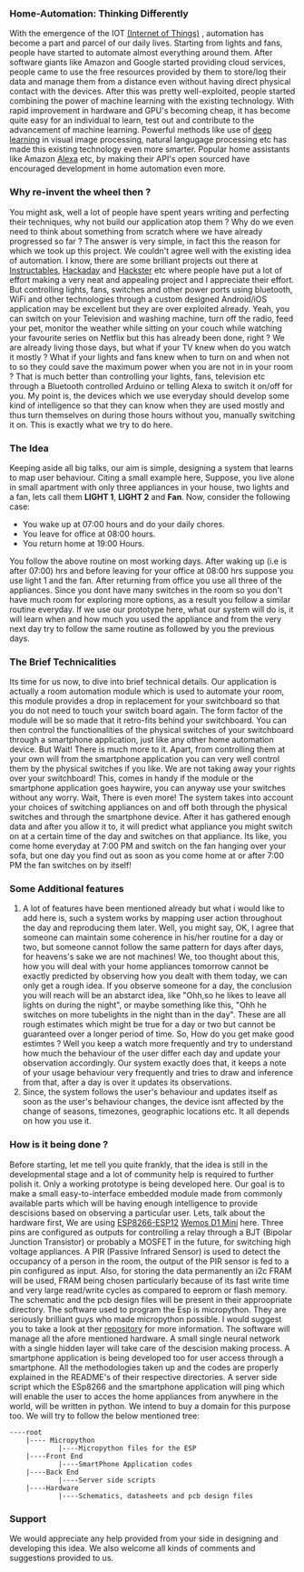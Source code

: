 ### Home-Automation: Thinking Differently
With the emergence of the IOT [(Internet of Things)](https://en.wikipedia.org/wiki/Internet_of_things) , automation has become a part and parcel of our daily lives. Starting from lights and fans, people have started to automate almost everything around them. After software giants like Amazon and Google started providing cloud services, people came to use the free resources provided by them to store/log their data and manage them from a distance even without having direct physical contact with the devices.
After this was pretty well-exploited, people started combining the power of machine learning with the existing technology. With rapid improvement in hardware and GPU's becoming cheap, it has become quite easy for an individual to learn, test out and contribute to the advancement of machine learning. Powerful methods like use of [deep learning](https://en.wikipedia.org/wiki/Deep_learning) in visual image processing, natural langugage processing etc has made this existing technology even more smarter. Popular home assistants like Amazon [Alexa](https://developer.amazon.com/alexa) etc, by making their API's open sourced have encouraged development in home automation even more.
### Why re-invent the wheel then ?
You might ask, well a lot of people have spent years writing and perfecting their techniques, why not build our application atop them ? Why do we even need to think about something from scratch where we have already progressed so far ? The answer is very simple, in fact this the reason for which we took up this project. We couldn't agree well with the existing idea of automation. I know, there are some brilliant projects out there at [Instructables](https://www.instructables.com/), [Hackaday](https://hackaday.com/) and [Hackster](https://www.hackster.io/) etc where people have put a lot of effort making a very neat and appealing project and I appreciate their effort. But controlling lights, fans, switches and other power ports using bluetooth, WiFi and other technologies through a custom designed Android/iOS application may be excellent but they are over exploited already. Yeah, you can switch on your Television and washing machine, turn off the radio, feed your pet, monitor the weather while sitting on your couch while watching your favourite series on Netflix but this has already been done, right ? We are already living those days, but what if your TV knew when do you watch it mostly ? What if your lights and fans knew when to turn on and when not to so they could save the maximum power when you are not in in your room ? That is much better than controlling your lights, fans, television etc through a Bluetooth controlled Arduino or telling Alexa to switch it on/off for you. My point is, the devices which we use everyday should develop some kind of intelligence so that they can know when they are used mostly and thus turn themselves on during those hours without you, manually switching it on. This is exactly what we try to do here.
### The Idea
Keeping aside all big talks, our aim is simple, designing a system that learns to map user behaviour. Citing a small example here, Suppose, you live alone in small apartment with only three appliances in your house, two lights and a fan, lets call them **LIGHT 1**, **LIGHT 2** and **Fan**. Now, consider the following case:
* You wake up at 07:00 hours and do your daily chores.
* You leave for office at 08:00 hours.
* You return home at 19:00 Hours.

You follow the above routine on most working days. After waking up (i.e is after 07:00) hrs and before leaving for your office at 08:00 hrs suppose you use light 1 and the fan. After returning from office you use all three of the appliances. Since you dont have many switches in the room so you don't have much room for exploring more options, as a result you follow a similar routine everyday.
If we use our prototype here, what our system will do is, it will learn when and how much you used the appliance and from the very next day try to follow the same routine as followed by you the previous days. 
### The Brief Technicalities
Its time for us now, to dive into brief technical details. Our application is actually a room automation module which is used to automate your room, this module provides a drop in replacement for your switchboard so that you do not need to touch your switch board again. The form factor of the module will be so made that it retro-fits behind your switchboard. You can then control the functionalities of the physical switches of your switchboard through a smartphone application, just like any other home automation device. But Wait! There is much more to it. Apart, from controlling them at your own will from the smartphone application you can very well control them by the physical switches if you like. We are not taking away your rights over your switchboard! This, comes in handy if the module or the smartphone application goes haywire, you can anyway use your switches without any worry. Wait, There is even more! The system takes into account your choices of switching appliances on and off both through the physical switches and through the smartphone device. After it has gathered enough data and after you allow it to, it will predict what appliance you might switch on at a certain time of the day and switches on that appliance. Its like, you come home everyday at 7:00 PM and switch on the fan hanging over your sofa, but one day you find out as soon as you come home at or after 7:00 PM the fan switches on by itself!
### Some Additional features
1. A lot of features have been mentioned already but what i would like to add here is, such a system works by mapping user action throughout the day and reproducing them later. Well, you might say, OK, I agree that someone can maintain some coherence in his/her routine for a day or two, but someone cannot follow the same pattern for days after days, for heavens's sake we are not machines! We, too thought about this, how you will deal with your home appliances tomorrow cannot be exactly predicted by observing how you dealt with them today, we can only get a rough idea. If you observe someone for a day, the conclusion you will reach will be an abstarct idea, like "Ohh,so he likes to leave all lights on during the night", or maybe something like this, "Ohh he switches on more tubelights in the night than in the day". These are all rough estimates which might be true for a day or two but cannot be guaranteed over a longer period of time. So, How do you get make good estimtes ? Well you keep a watch more frequently and try to understand how much the behaviour of the user differ each day and update your observation accordingly. Our system exactly does that, it keeps a note of your usage behaviour very frequently and tries to draw and inference from that, after a day is over it updates its observations.
2. Since, the system follows the user's behaviour and updates itself as soon as the user's behaviour changes, the device isnt affected by the change of seasons, timezones, geographic locations etc. It all depends on how you use it. 
### How is it being done ?
Before starting, let me tell you quite frankly, that the idea is still in the developmental stage and a lot of community help is required to further polish it. Only a working prototype is being developed here. Our goal is to make a small easy-to-interface embedded module made from commonly available parts which will be having enough intelligence to provide descisions based on observing a particular user.
Lets, talk about the hardware first, We are using [ESP8266-ESP12](https://www.elecrow.com/download/ESP-12S_User_Manual.pdf) [Wemos D1 Mini](https://wiki.wemos.cc/products:retired:d1_mini_v2.2.0) here. Three pins are configured as outputs for controlling a relay through a BJT (Bipolar Junction Transistor) or probably a MOSFET in the future, for switching high voltage appliances. A PIR (Passive Infrared Sensor) is used to detect the occupancy of a person in the room, the output of the PIR sensor is fed to a pin configured as input. Also, for storing the data permanently an i2c FRAM will be used, FRAM being chosen particularly because of its fast write time and very large read/write cycles as compared to eeprom or flash memory. The schematic and the pcb design files will be present in their approopriate directory.
The software used to program the Esp is micropython. They are seriously brilliant guys who made micropython possible. I would suggest you to take a look at ther [repository](https://github.com/micropython/micropython) for more information. The software will manage all the afore mentioned hardware. A small single neural network with a single hidden layer will take care of the descision making process. 
A smartphone application is being developed too for user access through a smartphone. All the methodologies taken up and the codes are properly explained in the README's of their respective directories.
A server side script which the ESp8266 and the smartphone application will ping which will enable the user to acces the home appliances from anywhere in the world, will be written in python. We intend to buy a domain for this purpose too.
We will try to follow the below mentioned tree:

    ----root
        |---- Micropython
                |----Micropython files for the ESP
        |----Front End
                |----SmartPhone Application codes
        |----Back End
                |----Server side scripts 
        |----Hardware
                |----Schematics, datasheets and pcb design files


### Support
We would appreciate any help provided from your side in designing and developing this idea. We also welcome all kinds of comments and suggestions provided to us.
